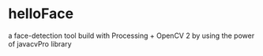 helloFace
=========

a face-detection tool build with Processing + OpenCV 2 by using the power of javacvPro library